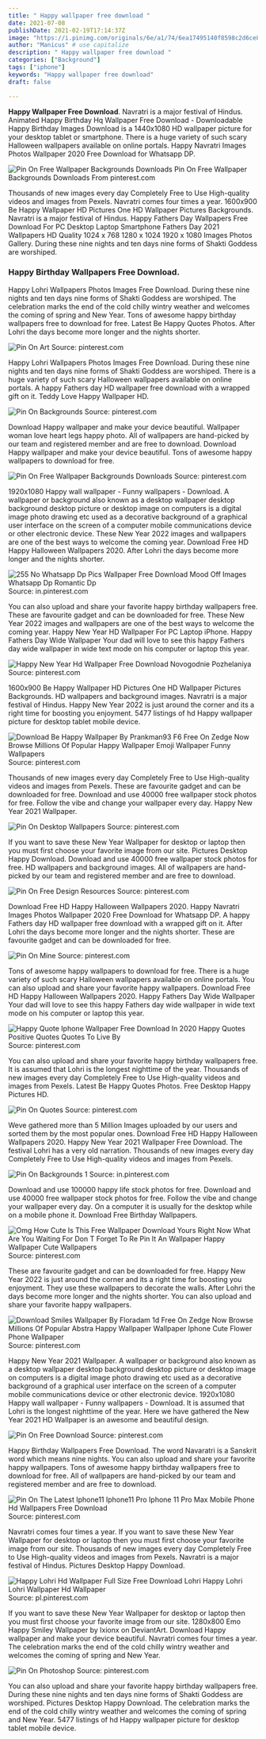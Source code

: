 ```yaml
---
title: " Happy wallpaper free download "
date: 2021-07-08
publishDate: 2021-02-19T17:14:37Z
image: "https://i.pinimg.com/originals/6e/a1/74/6ea17495140f8598c2d6ce8afec2c3bf.jpg"
author: "Manicus" # use capitalize
description: " Happy wallpaper free download "
categories: ["Background"]
tags: ["iphone"]
keywords: "Happy wallpaper free download"
draft: false

---
```



**Happy Wallpaper Free Download**. Navratri is a major festival of Hindus. Animated Happy Birthday Hq Wallpaper Free Download - Downloadable Happy Birthday Images Download is a 1440x1080 HD wallpaper picture for your desktop tablet or smartphone. There is a huge variety of such scary Halloween wallpapers available on online portals. Happy Navratri Images Photos Wallpaper 2020 Free Download for Whatsapp DP.

![Pin On Free Wallpaper Backgrounds Downloads](https://i.pinimg.com/originals/5b/a1/e5/5ba1e54248ef646e691d4cc383b29bf8.jpg "Pin On Free Wallpaper Backgrounds Downloads")
Pin On Free Wallpaper Backgrounds Downloads From pinterest.com


Thousands of new images every day Completely Free to Use High-quality videos and images from Pexels. Navratri comes four times a year. 1600x900 Be Happy Wallpaper HD Pictures One HD Wallpaper Pictures Backgrounds. Navratri is a major festival of Hindus. Happy Fathers Day Wallpapers Free Download For PC Desktop Laptop Smartphone Fathers Day 2021 Wallpapers HD Quality 1024 x 768 1280 x 1024 1920 x 1080 Images Photos Gallery. During these nine nights and ten days nine forms of Shakti Goddess are worshiped.

### Happy Birthday Wallpapers Free Download.

Happy Lohri Wallpapers Photos Images Free Download. During these nine nights and ten days nine forms of Shakti Goddess are worshiped. The celebration marks the end of the cold chilly wintry weather and welcomes the coming of spring and New Year. Tons of awesome happy birthday wallpapers free to download for free. Latest Be Happy Quotes Photos. After Lohri the days become more longer and the nights shorter.


![Pin On Art](https://i.pinimg.com/originals/a8/cf/f0/a8cff0dd63e1c1552ac89516dad66486.jpg "Pin On Art")
Source: pinterest.com

Happy Lohri Wallpapers Photos Images Free Download. During these nine nights and ten days nine forms of Shakti Goddess are worshiped. There is a huge variety of such scary Halloween wallpapers available on online portals. A happy Fathers day HD wallpaper free download with a wrapped gift on it. Teddy Love Happy Wallpaper HD.

![Pin On Backgrounds](https://i.pinimg.com/736x/d2/7d/b4/d27db4c04efc95bf1dd65612bf75f791.jpg "Pin On Backgrounds")
Source: pinterest.com

Download Happy wallpaper and make your device beautiful. Wallpaper woman love heart legs happy photo. All of wallpapers are hand-picked by our team and registered member and are free to download. Download Happy wallpaper and make your device beautiful. Tons of awesome happy wallpapers to download for free.

![Pin On Free Wallpaper Backgrounds Downloads](https://i.pinimg.com/originals/5b/a1/e5/5ba1e54248ef646e691d4cc383b29bf8.jpg "Pin On Free Wallpaper Backgrounds Downloads")
Source: pinterest.com

1920x1080 Happy wall wallpaper - Funny wallpapers - Download. A wallpaper or background also known as a desktop wallpaper desktop background desktop picture or desktop image on computers is a digital image photo drawing etc used as a decorative background of a graphical user interface on the screen of a computer mobile communications device or other electronic device. These New Year 2022 images and wallpapers are one of the best ways to welcome the coming year. Download Free HD Happy Halloween Wallpapers 2020. After Lohri the days become more longer and the nights shorter.

![255 No Whatsapp Dp Pics Wallpaper Free Download Mood Off Images Whatsapp Dp Romantic Dp](https://i.pinimg.com/474x/16/a3/e5/16a3e51ea4d5a475afcddab431cb0001.jpg "255 No Whatsapp Dp Pics Wallpaper Free Download Mood Off Images Whatsapp Dp Romantic Dp")
Source: in.pinterest.com

You can also upload and share your favorite happy birthday wallpapers free. These are favourite gadget and can be downloaded for free. These New Year 2022 images and wallpapers are one of the best ways to welcome the coming year. Happy New Year HD Wallpaper For PC Laptop iPhone. Happy Fathers Day Wide Wallpaper Your dad will love to see this happy Fathers day wide wallpaper in wide text mode on his computer or laptop this year.

![Happy New Year Hd Wallpaper Free Download Novogodnie Pozhelaniya](https://i.pinimg.com/originals/f7/34/53/f7345380cb3fa07f37344c81edfd28a8.jpg "Happy New Year Hd Wallpaper Free Download Novogodnie Pozhelaniya")
Source: pinterest.com

1600x900 Be Happy Wallpaper HD Pictures One HD Wallpaper Pictures Backgrounds. HD wallpapers and background images. Navratri is a major festival of Hindus. Happy New Year 2022 is just around the corner and its a right time for boosting you enjoyment. 5477 listings of hd Happy wallpaper picture for desktop tablet mobile device.

![Download Be Happy Wallpaper By Prankman93 F6 Free On Zedge Now Browse Millions Of Popular Happy Wallpaper Emoji Wallpaper Funny Wallpapers](https://i.pinimg.com/originals/b6/6d/d3/b66dd328eb2d5a14cc9bf7f76309fded.jpg "Download Be Happy Wallpaper By Prankman93 F6 Free On Zedge Now Browse Millions Of Popular Happy Wallpaper Emoji Wallpaper Funny Wallpapers")
Source: pinterest.com

Thousands of new images every day Completely Free to Use High-quality videos and images from Pexels. These are favourite gadget and can be downloaded for free. Download and use 40000 free wallpaper stock photos for free. Follow the vibe and change your wallpaper every day. Happy New Year 2021 Wallpaper.

![Pin On Desktop Wallpapers](https://i.pinimg.com/originals/22/63/4a/22634a9cd325b2b05b2afe8f79af8341.jpg "Pin On Desktop Wallpapers")
Source: pinterest.com

If you want to save these New Year Wallpaper for desktop or laptop then you must first choose your favorite image from our site. Pictures Desktop Happy Download. Download and use 40000 free wallpaper stock photos for free. HD wallpapers and background images. All of wallpapers are hand-picked by our team and registered member and are free to download.

![Pin On Free Design Resources](https://i.pinimg.com/originals/43/67/4d/43674d41a7dcd35a1a0a093b24bdaf32.jpg "Pin On Free Design Resources")
Source: pinterest.com

Download Free HD Happy Halloween Wallpapers 2020. Happy Navratri Images Photos Wallpaper 2020 Free Download for Whatsapp DP. A happy Fathers day HD wallpaper free download with a wrapped gift on it. After Lohri the days become more longer and the nights shorter. These are favourite gadget and can be downloaded for free.

![Pin On Mine](https://i.pinimg.com/736x/bc/b1/98/bcb1981960753d42f2410e5b69213fb2.jpg "Pin On Mine")
Source: pinterest.com

Tons of awesome happy wallpapers to download for free. There is a huge variety of such scary Halloween wallpapers available on online portals. You can also upload and share your favorite happy wallpapers. Download Free HD Happy Halloween Wallpapers 2020. Happy Fathers Day Wide Wallpaper Your dad will love to see this happy Fathers day wide wallpaper in wide text mode on his computer or laptop this year.

![Happy Quote Iphone Wallpaper Free Download In 2020 Happy Quotes Positive Quotes Quotes To Live By](https://i.pinimg.com/originals/58/d7/e2/58d7e2db0d4baa441fb535bdcfd60a3e.jpg "Happy Quote Iphone Wallpaper Free Download In 2020 Happy Quotes Positive Quotes Quotes To Live By")
Source: pinterest.com

You can also upload and share your favorite happy birthday wallpapers free. It is assumed that Lohri is the longest nighttime of the year. Thousands of new images every day Completely Free to Use High-quality videos and images from Pexels. Latest Be Happy Quotes Photos. Free Desktop Happy Pictures HD.

![Pin On Quotes](https://i.pinimg.com/originals/65/68/9f/65689ff9506dd709ec411320668487c4.jpg "Pin On Quotes")
Source: pinterest.com

Weve gathered more than 5 Million Images uploaded by our users and sorted them by the most popular ones. Download Free HD Happy Halloween Wallpapers 2020. Happy New Year 2021 Wallpaper Free Download. The festival Lohri has a very old narration. Thousands of new images every day Completely Free to Use High-quality videos and images from Pexels.

![Pin On Backgrounds 1](https://i.pinimg.com/736x/7d/7e/c2/7d7ec2c6b3d372d7cee5d6d5c7c559dd.jpg "Pin On Backgrounds 1")
Source: in.pinterest.com

Download and use 100000 happy life stock photos for free. Download and use 40000 free wallpaper stock photos for free. Follow the vibe and change your wallpaper every day. On a computer it is usually for the desktop while on a mobile phone it. Download Free Birthday Wallpapers.

![Omg How Cute Is This Free Wallpaper Download Yours Right Now What Are You Waiting For Don T Forget To Re Pin It An Wallpaper Happy Wallpaper Cute Wallpapers](https://i.pinimg.com/564x/c0/02/77/c002771064ba8c4d9a42e60844a24452.jpg "Omg How Cute Is This Free Wallpaper Download Yours Right Now What Are You Waiting For Don T Forget To Re Pin It An Wallpaper Happy Wallpaper Cute Wallpapers")
Source: pinterest.com

These are favourite gadget and can be downloaded for free. Happy New Year 2022 is just around the corner and its a right time for boosting you enjoyment. They use these wallpapers to decorate the walls. After Lohri the days become more longer and the nights shorter. You can also upload and share your favorite happy wallpapers.

![Download Smiles Wallpaper By Floradam 1d Free On Zedge Now Browse Millions Of Popular Abstra Happy Wallpaper Wallpaper Iphone Cute Flower Phone Wallpaper](https://i.pinimg.com/originals/1c/9d/d0/1c9dd06154c6fb7eab149078f1e6fe72.jpg "Download Smiles Wallpaper By Floradam 1d Free On Zedge Now Browse Millions Of Popular Abstra Happy Wallpaper Wallpaper Iphone Cute Flower Phone Wallpaper")
Source: pinterest.com

Happy New Year 2021 Wallpaper. A wallpaper or background also known as a desktop wallpaper desktop background desktop picture or desktop image on computers is a digital image photo drawing etc used as a decorative background of a graphical user interface on the screen of a computer mobile communications device or other electronic device. 1920x1080 Happy wall wallpaper - Funny wallpapers - Download. It is assumed that Lohri is the longest nighttime of the year. Here we have gathered the New Year 2021 HD Wallpaper is an awesome and beautiful design.

![Pin On Free Download](https://i.pinimg.com/originals/be/07/80/be078053fea2737997c7cbd6e72f1ffc.png "Pin On Free Download")
Source: pinterest.com

Happy Birthday Wallpapers Free Download. The word Navaratri is a Sanskrit word which means nine nights. You can also upload and share your favorite happy wallpapers. Tons of awesome happy birthday wallpapers free to download for free. All of wallpapers are hand-picked by our team and registered member and are free to download.

![Pin On The Latest Iphone11 Iphone11 Pro Iphone 11 Pro Max Mobile Phone Hd Wallpapers Free Download](https://i.pinimg.com/originals/76/ab/df/76abdfc479bc723c7c18040d1ead5db5.png "Pin On The Latest Iphone11 Iphone11 Pro Iphone 11 Pro Max Mobile Phone Hd Wallpapers Free Download")
Source: pinterest.com

Navratri comes four times a year. If you want to save these New Year Wallpaper for desktop or laptop then you must first choose your favorite image from our site. Thousands of new images every day Completely Free to Use High-quality videos and images from Pexels. Navratri is a major festival of Hindus. Pictures Desktop Happy Download.

![Happy Lohri Hd Wallpaper Full Size Free Download Lohri Happy Lohri Lohri Wallpaper Hd Wallpaper](https://i.pinimg.com/originals/73/61/16/736116f9a33de64e4afa8cc30e69b6d7.jpg "Happy Lohri Hd Wallpaper Full Size Free Download Lohri Happy Lohri Lohri Wallpaper Hd Wallpaper")
Source: pl.pinterest.com

If you want to save these New Year Wallpaper for desktop or laptop then you must first choose your favorite image from our site. 1280x800 Emo Happy Smiley Wallpaper by Ixionx on DeviantArt. Download Happy wallpaper and make your device beautiful. Navratri comes four times a year. The celebration marks the end of the cold chilly wintry weather and welcomes the coming of spring and New Year.

![Pin On Photoshop](https://i.pinimg.com/originals/6e/a1/74/6ea17495140f8598c2d6ce8afec2c3bf.jpg "Pin On Photoshop")
Source: pinterest.com

You can also upload and share your favorite happy birthday wallpapers free. During these nine nights and ten days nine forms of Shakti Goddess are worshiped. Pictures Desktop Happy Download. The celebration marks the end of the cold chilly wintry weather and welcomes the coming of spring and New Year. 5477 listings of hd Happy wallpaper picture for desktop tablet mobile device.

